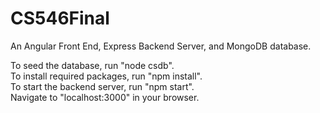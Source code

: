 # CS546Final  
An Angular Front End, Express Backend Server, and MongoDB database.   
   
To seed the database, run "node csdb".   
To install required packages, run "npm install".   
To start the backend server, run "npm start".   
Navigate to "localhost:3000" in your browser.
